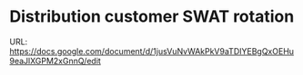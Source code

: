 # Distribution customer SWAT rotation

URL: https://docs.google.com/document/d/1jusVuNvWAkPkV9aTDIYEBgQxOEHu9eaJlXGPM2xGnnQ/edit
